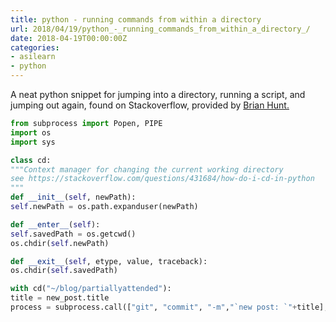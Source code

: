 ```yaml
---
title: python - running commands from within a directory 
url: 2018/04/19/python_-_running_commands_from_within_a_directory_/
date: 2018-04-19T00:00:00Z
categories:
- asilearn
- python
---
```


A neat python snippet for jumping into a directory, running a script, and jumping out again, found on Stackoverflow, provided by [Brian Hunt.](https://stackoverflow.com/users/19212/brian-m-hunt)

```python
from subprocess import Popen, PIPE
import os
import sys

class cd:
"""Context manager for changing the current working directory
see https://stackoverflow.com/questions/431684/how-do-i-cd-in-python
"""
def __init__(self, newPath):
self.newPath = os.path.expanduser(newPath)

def __enter__(self):
self.savedPath = os.getcwd()
os.chdir(self.newPath)

def __exit__(self, etype, value, traceback):
os.chdir(self.savedPath)

with cd("~/blog/partiallyattended"):
title = new_post.title
process = subprocess.call(["git", "commit", "-m","`new post: `"+title], stdout=subprocess.PIPE)
```

